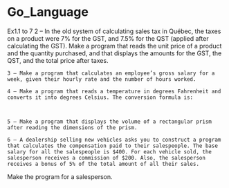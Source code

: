 # Go_Language

Ex1.1 to 7
    2 – In the old system of calculating sales tax in Québec, the taxes on a product were 7% for the GST, and 7.5% for the QST (applied after calculating the GST). Make a program that reads the unit price of a product and the quantity purchased, and that displays the amounts for the GST, the QST, and the total price after taxes. 
 
    3 – Make a program that calculates an employee’s gross salary for a week, given their hourly rate and the number of hours worked. 
 
    4 – Make a program that reads a temperature in degrees Fahrenheit and converts it into degrees Celsius. The conversion formula is:


 
    5 – Make a program that displays the volume of a rectangular prism after reading the dimensions of the prism.
 
    6 – A dealership selling new vehicles asks you to construct a program that calculates the compensation paid to their salespeople. The base salary for all the salespeople is $400. For each vehicle sold, the salesperson receives a commission of $200. Also, the salesperson receives a bonus of 5% of the total amount of all their sales.
Make the program for a salesperson.


